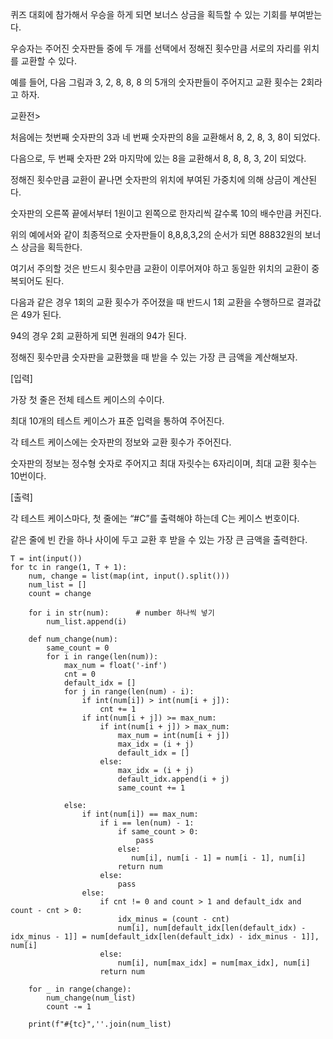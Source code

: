 퀴즈 대회에 참가해서 우승을 하게 되면 보너스 상금을 획득할 수 있는 기회를 부여받는다.

우승자는 주어진 숫자판들 중에 두 개를 선택에서 정해진 횟수만큼 서로의 자리를 위치를 교환할 수 있다.

예를 들어, 다음 그림과 3, 2, 8, 8, 8 의 5개의 숫자판들이 주어지고 교환 횟수는 2회라고 하자.

교환전>



처음에는 첫번째 숫자판의 3과 네 번째 숫자판의 8을 교환해서 8, 2, 8, 3, 8이 되었다.
 


다음으로, 두 번째 숫자판 2와 마지막에 있는 8을 교환해서 8, 8, 8, 3, 2이 되었다.



정해진 횟수만큼 교환이 끝나면 숫자판의 위치에 부여된 가중치에 의해 상금이 계산된다.

숫자판의 오른쪽 끝에서부터 1원이고 왼쪽으로 한자리씩 갈수록 10의 배수만큼 커진다.

위의 예에서와 같이 최종적으로 숫자판들이 8,8,8,3,2의 순서가 되면 88832원의 보너스 상금을 획득한다.

여기서 주의할 것은 반드시 횟수만큼 교환이 이루어져야 하고 동일한 위치의 교환이 중복되어도 된다.

다음과 같은 경우 1회의 교환 횟수가 주어졌을 때 반드시 1회 교환을 수행하므로 결과값은 49가 된다.



94의 경우 2회 교환하게 되면 원래의 94가 된다.

정해진 횟수만큼 숫자판을 교환했을 때 받을 수 있는 가장 큰 금액을 계산해보자.

[입력]

가장 첫 줄은 전체 테스트 케이스의 수이다.

최대 10개의 테스트 케이스가 표준 입력을 통하여 주어진다.

각 테스트 케이스에는 숫자판의 정보와 교환 횟수가 주어진다.

숫자판의 정보는 정수형 숫자로 주어지고 최대 자릿수는 6자리이며, 최대 교환 횟수는 10번이다.

[출력]

각 테스트 케이스마다, 첫 줄에는 “#C”를 출력해야 하는데 C는 케이스 번호이다.

같은 줄에 빈 칸을 하나 사이에 두고 교환 후 받을 수 있는 가장 큰 금액을 출력한다.

```
T = int(input())
for tc in range(1, T + 1):
    num, change = list(map(int, input().split()))
    num_list = []
    count = change

    for i in str(num):      # number 하나씩 넣기
        num_list.append(i)

    def num_change(num):
        same_count = 0
        for i in range(len(num)):
            max_num = float('-inf')
            cnt = 0
            default_idx = []
            for j in range(len(num) - i):
                if int(num[i]) > int(num[i + j]):
                    cnt += 1
                if int(num[i + j]) >= max_num:
                    if int(num[i + j]) > max_num:
                        max_num = int(num[i + j])
                        max_idx = (i + j)
                        default_idx = []
                    else:
                        max_idx = (i + j)
                        default_idx.append(i + j)
                        same_count += 1

            else:
                if int(num[i]) == max_num:
                    if i == len(num) - 1:
                        if same_count > 0:
                            pass
                        else:
                           num[i], num[i - 1] = num[i - 1], num[i]
                        return num
                    else:
                        pass
                else:
                    if cnt != 0 and count > 1 and default_idx and count - cnt > 0:
                        idx_minus = (count - cnt)
                        num[i], num[default_idx[len(default_idx) - idx_minus - 1]] = num[default_idx[len(default_idx) - idx_minus - 1]], num[i]
                    else:
                        num[i], num[max_idx] = num[max_idx], num[i]
                    return num

    for _ in range(change):
        num_change(num_list)
        count -= 1
        
    print(f"#{tc}",''.join(num_list)
```
